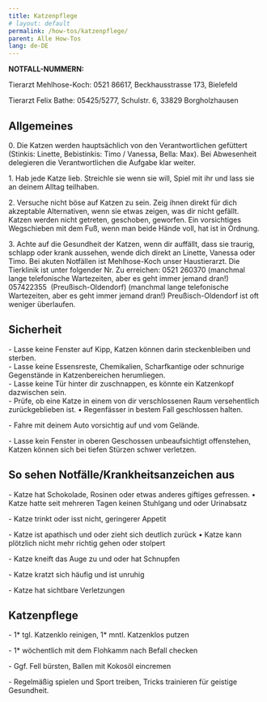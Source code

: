 ```yaml
---
title: Katzenpflege
# layout: default
permalink: /how-tos/katzenpflege/
parent: Alle How-Tos
lang: de-DE
---
```


**NOTFALL-NUMMERN:**

Tierarzt Mehlhose-Koch: 0521 86617, Beckhausstrasse 173, Bielefeld    
  
Tierarzt Felix Bathe: 05425/5277, Schulstr. 6, 33829 Borgholzhausen 

## Allgemeines 

0\. Die Katzen werden hauptsächlich von den Verantwortlichen gefüttert (Stinkis: Linette, Bebistinkis: Timo / Vanessa, Bella: Max). Bei Abwesenheit delegieren die Verantwortlichen die Aufgabe klar weiter. 

1\. Hab jede Katze lieb. Streichle sie wenn sie will, Spiel mit ihr und lass sie an deinem Alltag teilhaben. 

2\. Versuche nicht böse auf Katzen zu sein. Zeig ihnen direkt für dich akzeptable Alternativen, wenn sie etwas zeigen, was dir nicht gefällt. Katzen werden nicht getreten, geschoben, geworfen. Ein vorsichtiges Wegschieben mit dem Fuß, wenn man beide Hände voll, hat ist in Ordnung.

3\. Achte auf die Gesundheit der Katzen, wenn dir auffällt, dass sie traurig, schlapp oder krank aussehen, wende dich direkt an Linette, Vanessa oder Timo. Bei akuten Notfällen ist Mehlhose-Koch unser Haustierarzt. Die Tierklinik ist unter folgender Nr. Zu erreichen: 0521 260370 (manchmal lange telefonische Wartezeiten, aber es geht immer jemand dran!) 057422355  (Preußisch-Oldendorf) (manchmal lange telefonische Wartezeiten, aber es geht immer jemand dran!) Preußisch-Oldendorf ist oft weniger überlaufen.

## Sicherheit 

\- Lasse keine Fenster auf Kipp, Katzen können darin steckenbleiben und sterben.  
\- Lasse keine Essensreste, Chemikalien, Scharfkantige oder schnurige Gegenstände in Katzenbereichen herumliegen.  
\- Lasse keine Tür hinter dir zuschnappen, es könnte ein Katzenkopf dazwischen sein.   
\- Prüfe, ob eine Katze in einem von dir verschlossenen Raum versehentlich zurückgeblieben ist. • Regenfässer in bestem Fall geschlossen halten.

\- Fahre mit deinem Auto vorsichtig auf und vom Gelände.

\- Lasse kein Fenster in oberen Geschossen unbeaufsichtigt offenstehen, Katzen können sich bei tiefen Stürzen schwer verletzen. 

## So sehen Notfälle/Krankheitsanzeichen aus 

\- Katze hat Schokolade, Rosinen oder etwas anderes giftiges gefressen. • Katze hatte seit mehreren Tagen keinen Stuhlgang und oder Urinabsatz 

\- Katze trinkt oder isst nicht, geringerer Appetit

\- Katze ist apathisch und oder zieht sich deutlich zurück • Katze kann plötzlich nicht mehr richtig gehen oder stolpert

\- Katze kneift das Auge zu und oder hat Schnupfen

\- Katze kratzt sich häufig und ist unruhig

\- Katze hat sichtbare Verletzungen 

## Katzenpflege

\- 1\* tgl. Katzenklo reinigen, 1\* mntl. Katzenklos putzen 

\- 1\* wöchentlich mit dem Flohkamm nach Befall checken

\- Ggf. Fell bürsten, Ballen mit Kokosöl eincremen 

\- Regelmäßig spielen und Sport treiben, Tricks trainieren für geistige Gesundheit.